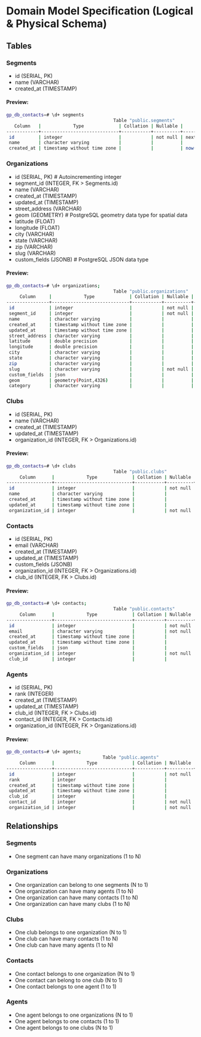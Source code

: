 # Domain Model Specification (Logical & Physical Schema)

## Tables

### Segments
- id (SERIAL, PK)
- name (VARCHAR)
- created_at (TIMESTAMP)

#### Preview:
```bash
gp_db_contacts=# \d+ segments
                                        Table "public.segments"                                   
   Column   |            Type             | Collation | Nullable |               Default                |
------------+-----------------------------+-----------+----------+--------------------------------------+
 id         | integer                     |           | not null | nextval('segments_id_seq'::regclass) |
 name       | character varying           |           |          |                                      |
 created_at | timestamp without time zone |           |          | now()                                |
```

### Organizations
- id (SERIAL, PK) # Autoincrementing integer
- segment_id (INTEGER, FK > Segments.id)
- name (VARCHAR)
- created_at (TIMESTAMP)
- updated_at (TIMESTAMP)
- street_address (VARCHAR)
- geom (GEOMETRY) # PostgreSQL geometry data type for spatial data
- latitude (FLOAT)
- longitude (FLOAT)
- city (VARCHAR)
- state (VARCHAR)
- zip (VARCHAR)
- slug (VARCHAR)
- custom_fields (JSONB) # PostgreSQL JSON data type

#### Preview:
```bash
gp_db_contacts=# \d+ organizations;
                                        Table "public.organizations"
     Column     |            Type             | Collation | Nullable |                  Default                  |
----------------+-----------------------------+-----------+----------+-------------------------------------------+
 id             | integer                     |           | not null | nextval('organizations_id_seq'::regclass) |
 segment_id     | integer                     |           | not null |                                           |
 name           | character varying           |           |          |                                           |
 created_at     | timestamp without time zone |           |          | now()                                     |
 updated_at     | timestamp without time zone |           |          |                                           |
 street_address | character varying           |           |          |                                           |
 latitude       | double precision            |           |          |                                           |
 longitude      | double precision            |           |          |                                           |
 city           | character varying           |           |          |                                           |
 state          | character varying           |           |          |                                           |
 zip            | character varying           |           |          |                                           |
 slug           | character varying           |           | not null |                                           |
 custom_fields  | json                        |           |          |                                           |
 geom           | geometry(Point,4326)        |           |          |                                           |
 category       | character varying           |           |          |                                           |

```

### Clubs
- id (SERIAL, PK)
- name (VARCHAR)
- created_at (TIMESTAMP)
- updated_at (TIMESTAMP)
- organization_id (INTEGER, FK > Organizations.id)

#### Preview:
```bash
gp_db_contacts=# \d+ clubs
                                        Table "public.clubs"
     Column      |            Type             | Collation | Nullable |              Default              |
-----------------+-----------------------------+-----------+----------+-----------------------------------+
 id              | integer                     |           | not null | nextval('clubs_id_seq'::regclass) | 
 name            | character varying           |           |          |                                   |
 created_at      | timestamp without time zone |           |          | now()                             | 
 updated_at      | timestamp without time zone |           |          |                                   | 
 organization_id | integer                     |           | not null |                                   | 

```

### Contacts
- id (SERIAL, PK)
- email (VARCHAR)
- created_at (TIMESTAMP)
- updated_at (TIMESTAMP)
- custom_fields (JSONB)
- organization_id (INTEGER, FK > Organizations.id)
- club_id (INTEGER, FK > Clubs.id)

#### Preview:
```bash
gp_db_contacts=# \d+ contacts;
                                        Table "public.contacts"
     Column      |            Type             | Collation | Nullable |               Default                | 
-----------------+-----------------------------+-----------+----------+--------------------------------------+
 id              | integer                     |           | not null | nextval('contacts_id_seq'::regclass) | 
 email           | character varying           |           | not null |                                      |
 created_at      | timestamp without time zone |           |          | now()                                | 
 updated_at      | timestamp without time zone |           |          |                                      | 
 custom_fields   | json                        |           |          |                                      |
 organization_id | integer                     |           | not null |                                      | 
 club_id         | integer                     |           |          |                                      | 

```

### Agents
- id (SERIAL, PK)
- rank (INTEGER)
- created_at (TIMESTAMP)
- updated_at (TIMESTAMP)
- club_id (INTEGER, FK > Clubs.id)
- contact_id (INTEGER, FK > Contacts.id)
- organization_id (INTEGER, FK > Organizations.id)

#### Preview:
```bash
gp_db_contacts=# \d+ agents;
                                    Table "public.agents"
     Column      |            Type             | Collation | Nullable |              Default               |
-----------------+-----------------------------+-----------+----------+------------------------------------+
 id              | integer                     |           | not null | nextval('agents_id_seq'::regclass) |
 rank            | integer                     |           |          |                                    |
 created_at      | timestamp without time zone |           |          | now()                              |
 updated_at      | timestamp without time zone |           |          |                                    |
 club_id         | integer                     |           |          |                                    |
 contact_id      | integer                     |           | not null |                                    |
 organization_id | integer                     |           | not null |                                    |

```

## Relationships

### Segments
- One segment can have many organizations (1 to N)

### Organizations
- One organization can belong to one segments (N to 1)
- One organization can have many agents (1 to N)
- One organization can have many contacts (1 to N)
- One organization can have many clubs (1 to N)

### Clubs
- One club belongs to one organization (N to 1)
- One club can have many contacts (1 to N)
- One club can have many agents (1 to N)

### Contacts
- One contact belongs to one organization (N to 1)
- One contact can belong to one club (N to 1)
- One contact belongs to one agent (1 to 1)

### Agents
- One agent belongs to one organizations (N to 1)
- One agent belongs to one contacts (1 to 1)
- One agent belongs to one clubs (N to 1)



